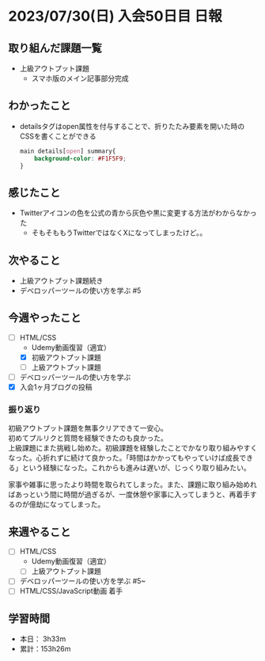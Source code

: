 # 2023/07/30(日) 入会50日目 日報

## 取り組んだ課題一覧

- 上級アウトプット課題
  - スマホ版のメイン記事部分完成

## わかったこと

- detailsタグはopen属性を付与することで、折りたたみ要素を開いた時のCSSを書くことができる

  ```css
  main details[open] summary{
      background-color: #F1F5F9;
  }
  ```

## 感じたこと

- Twitterアイコンの色を公式の青から灰色や黒に変更する方法がわからなかった
  - そもそももうTwitterではなくXになってしまったけど。。

## 次やること

- 上級アウトプット課題続き
- デベロッパーツールの使い方を学ぶ #5

## 今週やったこと

- [ ] HTML/CSS
  - Udemy動画復習（適宜）
  - [x] 初級アウトプット課題
  - [ ] 上級アウトプット課題
- [ ] デベロッパーツールの使い方を学ぶ
- [x] 入会1ヶ月ブログの投稿

### 振り返り

初級アウトプット課題を無事クリアできて一安心。  
初めてプルリクと質問を経験できたのも良かった。  
上級課題にまた挑戦し始めた。初級課題を経験したことでかなり取り組みやすくなった。心折れずに続けて良かった。「時間はかかってもやっていけば成長できる」という経験になった。これからも進みは遅いが、じっくり取り組みたい。

家事や雑事に思ったより時間を取られてしまった。また、課題に取り組み始めればあっという間に時間が過ぎるが、一度休憩や家事に入ってしまうと、再着手するのが億劫になってしまった。

## 来週やること

- [ ] HTML/CSS
  - Udemy動画復習（適宜）
  - [ ] 上級アウトプット課題
- [ ] デベロッパーツールの使い方を学ぶ #5~
- [ ] HTML/CSS/JavaScript動画 着手

## 学習時間

- 本日： 3h33m
- 累計：153h26m
